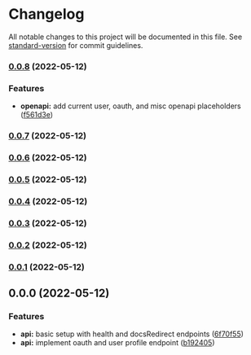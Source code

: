 # Changelog

All notable changes to this project will be documented in this file. See [standard-version](https://github.com/conventional-changelog/standard-version) for commit guidelines.

### [0.0.8](https://github.com/eyzi/plurk-api/compare/v0.0.7...v0.0.8) (2022-05-12)


### Features

* **openapi:** add current user, oauth, and misc openapi placeholders ([f561d3e](https://github.com/eyzi/plurk-api/commit/f561d3ee541ab61b62fe9ee6f1c69c6394c829bd))

### [0.0.7](https://github.com/eyzi/plurk-api/compare/v0.0.6...v0.0.7) (2022-05-12)

### [0.0.6](https://github.com/eyzi/plurk-api/compare/v0.0.5...v0.0.6) (2022-05-12)

### [0.0.5](https://github.com/eyzi/plurk-api/compare/v0.0.4...v0.0.5) (2022-05-12)

### [0.0.4](https://github.com/eyzi/plurk-api/compare/v0.0.3...v0.0.4) (2022-05-12)

### [0.0.3](https://github.com/eyzi/plurk-api/compare/v0.0.2...v0.0.3) (2022-05-12)

### [0.0.2](https://github.com/eyzi/plurk-api/compare/v0.0.1...v0.0.2) (2022-05-12)

### [0.0.1](https://github.com/eyzi/plurk-api/compare/v0.0.0...v0.0.1) (2022-05-12)

## 0.0.0 (2022-05-12)


### Features

* **api:** basic setup with health and docsRedirect endpoints ([6f70f55](https://github.com/eyzi/plurk-api/commit/6f70f5596de505c4e4231a90453b9536fc5f4a55))
* **api:** implement oauth and user profile endpoint ([b192405](https://github.com/eyzi/plurk-api/commit/b1924058f20eb5dff4d0fbdd8b83213af10bc864))
